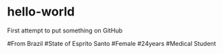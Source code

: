 # hello-world
First attempt to put something on GitHub


#From Brazil
#State of Esprito Santo
#Female
#24years
#Medical Student

